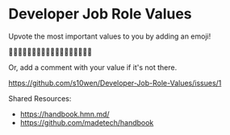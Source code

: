 # Developer Job Role Values

Upvote the most important values to you by adding an emoji!

🥰🦄🥳🧸🤩👍🏻🧚🏻‍♀️🧚🏻‍♂️💃🏻🕺🏻🐸

Or, add a comment with your value if it's not there.

https://github.com/s10wen/Developer-Job-Role-Values/issues/1

Shared Resources:
- https://handbook.hmn.md/
- https://github.com/madetech/handbook
